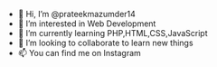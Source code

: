 - 👋 Hi, I’m @prateekmazumder14
- 👀 I’m interested in Web Development
- 🌱 I’m currently learning PHP,HTML,CSS,JavaScript
- 💞️ I’m looking to collaborate to learn new things
- 📫 You can find me on Instagram

<!---
prateekmazumder14/prateekmazumder14 is a ✨ special ✨ repository because its `README.md` (this file) appears on your GitHub profile.
You can click the Preview link to take a look at your changes.
--->
